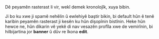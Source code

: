 Dê peyamên rasterast li vir, wekî demek kronolojîk, xuya bibin.

Ji bo ku xwe ji spamê nehêlin û ewlehiyê baştir bikin, bi default hûn ê tenê karibin peyamên rasterast ji kesên ku hûn dişopînin bistînin. Heke hûn hewce ne, hûn dikarin vê yekê di nav vesazên profîla xwe de vemirînin, bi hilbijartina jor **banner** û dûv re îkona **edit**.
